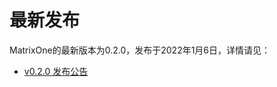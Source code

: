 # **最新发布** 

MatrixOne的最新版本为0.2.0，发布于2022年1月6日，详情请见：  
* [v0.2.0 发布公告](../Release-Notes/v0.2.0.zh.md)
